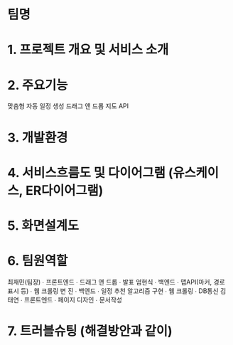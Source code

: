 # 팀명
# 1. 프로젝트 개요 및 서비스 소개
# 2. 주요기능
  맞춤형 자동 일정 생성
  드래그 앤 드롭
  지도 API
# 3. 개발환경
# 4. 서비스흐름도 및 다이어그램 (유스케이스, ER다이어그램)
# 5. 화면설계도
# 6. 팀원역할
  최재민(팀장)
  ∙ 프론트엔드
  ∙ 드래그 앤 드롭
  ∙ 발표
  엄현식
  ∙ 백엔드
  ∙ 맵API(마커, 경로 표시 등)
  ∙ 웹 크롤링
  변 진
  ∙ 백엔드
  ∙ 일정 추천 알고리즘 구현
  ∙ 웹 크롤링
  ∙ DB통신
  김태연
  ∙ 프론트엔드
  ∙ 페이지 디자인
  ∙ 문서작성
# 7. 트러블슈팅 (해결방안과 같이)
